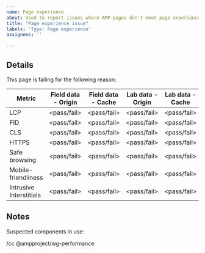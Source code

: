 ```yaml
---
name: Page experience 
about: Used to report issues where AMP pages don't meet page experience criteria.
title: "Page experience issue"
labels: 'Type: Page experience'
assignees: ''

---
```


<!--
Please only file issues when your AMP page isn't performing well on page experience and the [AMP Page Experience checker](go.amp.dev/page-experience)
Replace/remove all of the text in brackets, including this text.
-->

Details
---

This page is failing for the following reason:
<!--
- Cache passes all criteria, Origin fails one or more criteria, Page experience checker had no feedback to provide.
- Cache fails one or more criteria, Origin passes all criteria
- Cache and Origin fail one or more criteria, Page experience checker had no feedback to provide.

-->

| Metric                  | Field data - Origin | Field data - Cache | Lab data - Origin | Lab data - Cache |
|-------------------------|---------------------|--------------------|-------------------|------------------|
| LCP                     | <pass/fail>         | <pass/fail>        | <pass/fail>       | <pass/fail>      |
| FID                     | <pass/fail>         | <pass/fail>        | <pass/fail>       | <pass/fail>      |
| CLS                     | <pass/fail>         | <pass/fail>        | <pass/fail>       | <pass/fail>      |
| HTTPS                   | <pass/fail>         | <pass/fail>        | <pass/fail>       | <pass/fail>      |
| Safe browsing           | <pass/fail>         | <pass/fail>        | <pass/fail>       | <pass/fail>      |
| Mobile-friendliness     | <pass/fail>         | <pass/fail>        | <pass/fail>       | <pass/fail>      |
| Intrusive Interstitials | <pass/fail>         | <pass/fail>        | <pass/fail>       | <pass/fail>      |

Notes
---

Suspected components in use: 
<!--
List components being used on the page
-->

<!--
<Additional notes>
-->

/cc @ampproject/wg-performance
